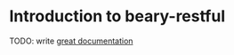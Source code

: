 # Introduction to beary-restful

TODO: write [great documentation](http://jacobian.org/writing/great-documentation/what-to-write/)
